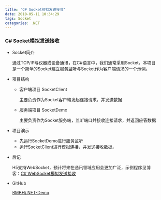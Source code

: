 ```yaml
---
title: 'C# Socket模拟发送接收'
date: 2018-05-11 10:34:29
tags: Socket
categories: .NET
---
```


### C# Socket模拟发送接收

- Socket简介


	通过TCP/IP与仪器或设备通讯，在C#语言中，我们通常采用Socket。本项目是一个简单的Socket建立服务监听与Socket作为客户端请求的一个示例。

- 项目结构

	- 客户端项目 SocketClient

		主要负责作为Socket客户端发起连接请求，并发送数据

	- 服务端项目 SocketDemo

		主要负责作为Socket服务端，监听端口并接收连接请求，并返回应答数据

- 项目演示

	- 先运行SocketDemo进行服务监听
	- 运行SocketClient进行模拟连接，并发送接收数据。

- 后记

	H5支持WebSocket，预计将来在通讯领域应用会更加广泛，示例程序见博客：[C# WebSocket模拟发送接收](http://www.cnblogs.com/bmbh/p/5174884.html)

- GitHub

	[BMBH/.NET-Demo](https://github.com/BMBH/.NET-Demo/tree/master/SocketDemo)